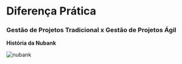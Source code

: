 # Diferença Prática

### Gestão de Projetos Tradicional x Gestão de Projetos Ágil

**História da Nubank**

![nubank](https://www.datocms-assets.com/39397/1614171395-open-graph-logo-large-br.png)